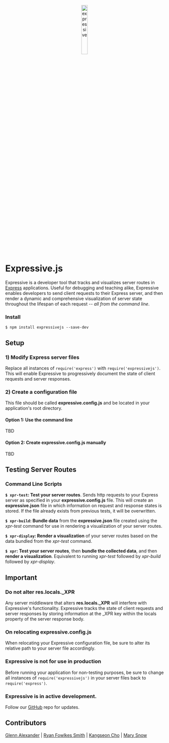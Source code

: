 <p align="center"><a href='http://expressivejs.io/'><img alt="expressive" src="https://raw.githubusercontent.com/venogram/ExpressiveJS/master/gui/images/blackEXPRLogo.png" height="20%" width="20%"></a></p>



# Expressive.js
Expressive is a developer tool that tracks and visualizes server routes in [Express](https://expressjs.com/) applications.  Useful for debugging and teaching alike, Expressive enables developers to send client requests to their Express server, and then render a dynamic and comprehensive visualization of server state throughout the lifespan of each request -- *all from the command line*.



### Install
```$ npm install expressivejs --save-dev```



## Setup

### 1) Modify Express server files
Replace all instances of  ```require('express')``` with ```require('expressivejs')```.  This will enable Expressive to progressively document the state of client requests and server responses.


### 2) Create a configuration file

This file should be called __expressive.config.js__ and be located in your application's root directory.

#### Option 1: Use the command line
TBD

#### Option 2: Create expressive.config.js manually 
TBD



## Testing Server Routes

### Command Line Scripts

__```$ xpr-test```: Test your server routes__.  Sends http requests to your Express server as specified in your __expressive.config.js__ file.  This will create an __expressive.json__ file in which information on request and response states is stored.  If the file already exists from previous tests, it will be overwritten.

__```$ xpr-build```: Bundle data__ from the __expressive.json__ file created using the *xpr-test* command for use in rendering a visualization of your server routes.

__```$ xpr-display```: Render a visualization__ of your server routes based on the data bundled from the *xpr-test* command.

__```$ xpr```: Test your server routes__, then __bundle the collected data__, and then __render a visualization__.  Equivalent to running *xpr-test* followed by *xpr-build* followed by *xpr-display*.



## Important

### Do not alter res.locals._XPR
Any server middleware that alters **res.locals._XPR** will interfere with Expressive's functionality.  Expressive tracks the state of client requests and server responses by storing information at the _XPR key within the locals property of the server response body.

### On relocating expressive.config.js
When relocating your Expressive configuration file, be sure to alter its relative path to your server file accordingly.

### Expressive is not for use in production
Before running your application for non-testing purposes, be sure to change all instances of ```require('expressivejs')``` in your server files back to ```require('express')```.

### Expressive is in active development.
Follow our [GitHub](https://github.com/venogram/ExpressiveJS) repo for updates.



## Contributors
[Glenn Alexander](https://github.com/gcz23) | [Ryan Fowlkes Smith](https://github.com/ryanfowlkes) | [Kangseon Cho](https://github.com/littletoy) | [Mary Snow](https://github.com/Mary-Snow)
